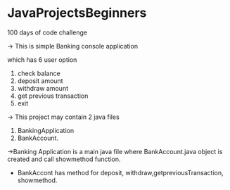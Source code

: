 # JavaProjectsBeginners
100 days of code challenge

-> This is simple Banking console application

which has 6 user option
1. check balance 
2. deposit amount 
3.  withdraw amount
4. get previous transaction 
5. exit

-> This project may contain 2 java files 
1. BankingApplication
2. BankAccount.

->Banking Application is a main java file where BankAccount.java object is created and call showmethod function.
 - BankAccont has method for deposit, withdraw,getpreviousTransaction, showmethod.
